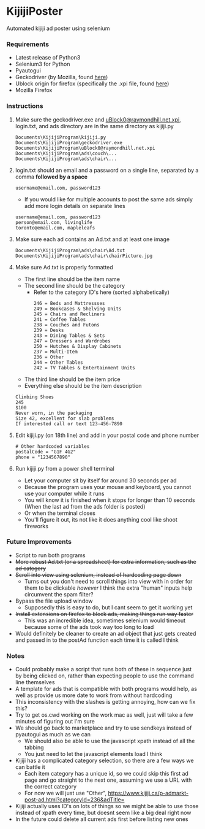 # KijijiPoster
Automated kijiji ad poster using selenium

### Requirements
- Latest release of Python3
- Selenium3 for Python
- Pyautogui
- Geckodriver (by Mozilla, found [here](https://github.com/mozilla/geckodriver/releases))
- Ublock origin for firefox (specifically the .xpi file, found [here](https://addons.mozilla.org/en-CA/firefox/addon/ublock-origin/))
- Mozilla Firefox
### Instructions
1. Make sure the geckodriver.exe and uBlock0@raymondhill.net.xpi, login.txt, and ads directory are in the same directory as kijiji.py
    ```
    Documents\KijijiProgram\kijiji.py
    Documents\KijijiProgram\geckodriver.exe
    Documents\KijijiProgram\uBlock0@raymondhill.net.xpi
    Documents\KijijiProgram\ads\couch\...
    Documents\KijijiProgram\ads\chair\...
    ```
2. login.txt should an email and a password on a single line, separated by a comma **followed by a space**
    ```
    username@email.com, password123
    ```
    - If you would like for multiple accounts to post the same ads simply add more login details on separate lines
    ```
    username@email.com, password123
    person@email.com, livinglife
    toronto@email.com, mapleleafs
    ```

2. Make sure each ad contains an Ad.txt and at least one image

    ```
    Documents\KijijiProgram\ads\chair\Ad.txt
    Documents\KijijiProgram\ads\chair\chairPicture.jpg
    ```
3. Make sure Ad.txt is properly formatted
    - The first line should be the item name
    - The second line should be the category
        - Refer to the category ID's here (sorted alphabetically)
            ```
            246 = Beds and Mattressses            
            249 = Bookcases & Shelving Units
            245 = Chairs and Recliners          
            241 = Coffee Tables                  
            238 = Couches and Futons             
            239 = Desks                          
            243 = Dining Tables & Sets           
            247 = Dressers and Wardrobes          
            250 = Hutches & Display Cabinets
            237 = Multi-Item                     
            236 = Other                         
            244 = Other Tables                    
            242 = TV Tables & Entertainment Units
            ```
    - The third line should be the item price
    - Everything else should be the item description
    ```
    Climbing Shoes
    245
    $100
    Never worn, in the packaging
    Size 42, excellent for slab problems
    If interested call or text 123-456-7890
    ```
5. Edit kijiji.py (on 18th line) and add in your postal code and phone number
    ```
    # Other hardcoded variables
    postalCode = "G1F 4G2"
    phone = "1234567890"
    ```
    
4. Run kijiji.py from a power shell terminal
    - Let your computer sit by itself for around 30 seconds per ad
    - Because the program uses your mouse and keyboard, you cannot use your computer while it runs
    - You will know it is finished when it stops for longer than 10 seconds (When the last ad from the ads folder is posted)
    - Or when the terminal closes
    - You'll figure it out, its not like it does anything cool like shoot fireworks

### Future Improvements
- Script to run both programs
- ~~More robust Ad.txt (or a spreadsheet) for extra information, such as the ad category~~
- ~~Scroll into view using selenium, instead of hardcoding page down~~
    - Turns out you don't need to scroll things into view with in order for them to be clickable
    *however* I think the extra "human" inputs help circumvent the spam filter?
- Bypass the file upload window
    - Supposedly this is easy to do, but I cant seem to get it working yet
- ~~Install extensions on firefox to block ads, making things run way faster~~
    - This was an incredible idea, sometimes selenium would timeout because some of the ads took
    way too long to load
- Would definitely be cleaner to create an ad object that just gets created and passed in to the postAd function each
time it is called I think

### Notes
- Could probably make a script that runs both of these in sequence just by being clicked on,
rather than expecting people to use the command line themselves
- A template for ads that is compatible with both programs would help, as well as provide us more date
to work from without hardcoding
- This inconsistency with the slashes is getting annoying, how can we fix this?
- Try to get os.cwd working on the work mac as well, just will take a few minutes of figuring out I'm sure
- We should go back to marketplace and try to use sendkeys instead of pyautogui as much
as we can
    - We should also be able to use the javascript xpath instead of all the tabbing
    - You just need to let the javascript elements load I think
- Kijiji has a complicated category selection, so there are a few ways we can battle it
    - Each item category has a unique id, so we could skip this first ad page and go straight
    to the next one, assuming we use a URL with the correct category
    - For now we will just use "Other", https://www.kijiji.ca/p-admarkt-post-ad.html?categoryId=236&adTitle=
- Kijiji actually uses ID's on lots of things so we might be able to use those instead of xpath every time, but doesnt
seem like a big deal right now
- In the future could delete all current ads first before listing new ones
